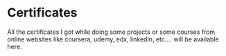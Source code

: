 # Certificates
All the certificates I got while doing some projects or some courses from online websites like coursera, udemy, edx, linkedIn,
etc.... will be available here.
